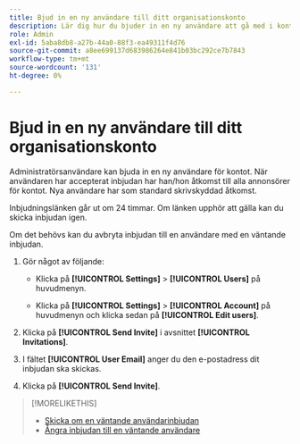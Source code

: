 ```yaml
---
title: Bjud in en ny användare till ditt organisationskonto
description: Lär dig hur du bjuder in en ny användare att gå med i kontot.
role: Admin
exl-id: 5aba8db8-a27b-44a0-88f3-ea49311f4d76
source-git-commit: a8ee699137d683986264e841b03bc292ce7b7843
workflow-type: tm+mt
source-wordcount: '131'
ht-degree: 0%

---
```


# Bjud in en ny användare till ditt organisationskonto

Administratörsanvändare kan bjuda in en ny användare för kontot. När användaren har accepterat inbjudan har han/hon åtkomst till alla annonsörer för kontot. Nya användare har som standard skrivskyddad åtkomst.

Inbjudningslänken går ut om 24 timmar. Om länken upphör att gälla kan du skicka inbjudan igen.

Om det behövs kan du avbryta inbjudan till en användare med en väntande inbjudan.

1. Gör något av följande:

   * Klicka på **[!UICONTROL Settings]** > **[!UICONTROL Users]** på huvudmenyn.

   * Klicka på **[!UICONTROL Settings]** > **[!UICONTROL Account]** på huvudmenyn och klicka sedan på **[!UICONTROL Edit users]**.

1. Klicka på **[!UICONTROL Send Invite]** i avsnittet **[!UICONTROL Invitations]**.

1. I fältet **[!UICONTROL User Email]** anger du den e-postadress dit inbjudan ska skickas.

1. Klicka på **[!UICONTROL Send Invite]**.

>[!MORELIKETHIS]
>
>* [Skicka om en väntande användarinbjudan](user-resend-invite.md)
>* [Ångra inbjudan till en väntande användare](user-uninvite.md)

<!-- >* [Edit User Permissions or Delete a User](user-edit.md) -->
